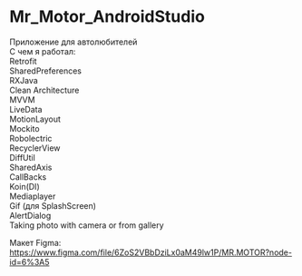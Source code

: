 # Mr_Motor_AndroidStudio
Приложение для автолюбителей  
С чем я работал:  
Retrofit  
SharedPreferences  
RXJava  
Clean Architecture  
MVVM  
LiveData  
MotionLayout  
Mockito  
Robolectric  
RecyclerView  
DiffUtil  
SharedAxis  
CallBacks  
Koin(DI)  
Mediaplayer  
Gif (для SplashScreen)  
AlertDialog  
Taking photo with camera or from gallery  

Макет Figma: https://www.figma.com/file/6ZoS2VBbDziLx0aM49lw1P/MR.MOTOR?node-id=6%3A5
